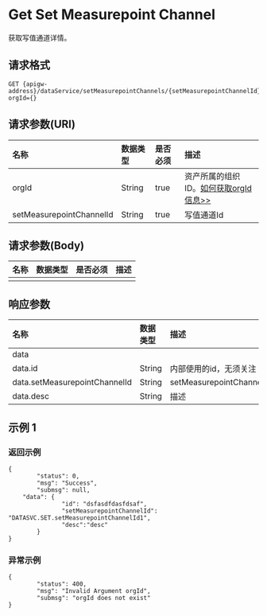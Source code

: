 # Get Set Measurepoint Channel

获取写值通道详情。

## 请求格式

```
GET {apigw-address}/dataService/setMeasurepointChannels/{setMeasurepointChannelId}?orgId={}
```

## 请求参数(URI)

| **名称**                 | **数据类型** | **是否必须** | **描述**        |
|:-------------------------|:-------------|:-------------|:----------------|
| orgId                    | String       | true         | 资产所属的组织ID。[如何获取orgId信息>>](/docs/api/zh_CN/2.0.9/api_faqs#id-orgid-orgid) |
| setMeasurepointChannelId | String       | true         | 写值通道Id      |



## 请求参数(Body)



| **名称** | **数据类型** | **是否必须** | **描述** |
|:---------|:-------------|:-------------|:---------|
|          |              |              |          |


## 响应参数

| **名称**                      | **数据类型** | **描述**                 |
|:------------------------------|:-------------|:-------------------------|
| data                          |              |                          |
| data.id                       | String       | 内部使用的id，无须关注   |
| data.setMeasurepointChannelId | String       | setMeasurepointChannelId |
| data.desc                     | String       | 描述                     |

## 示例 1

### 返回示例

```
{
        "status": 0,
        "msg": "Success",
        "submsg": null,
    "data": {
               "id": "dsfasdfdasfdsaf",
               "setMeasurepointChannelId": "DATASVC.SET.setMeasurepointChannelId1",
               "desc":"desc"
        }
}
```

### 异常示例

```
{
        "status": 400,
        "msg": "Invalid Argument orgId",
        "submsg": "orgId does not exist"
}
```

